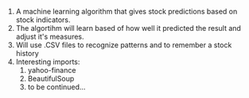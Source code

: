 1.
	A machine learning algorithm that gives stock predictions based on stock indicators.
2.
	The algortihm will learn based of how well it predicted the result and adjust it's measures.
3.
	Will use .CSV files to recognize patterns and to remember a stock history
4.
    Interesting imports:
	1. yahoo-finance
	2. BeautifulSoup
	3. to be continued...

